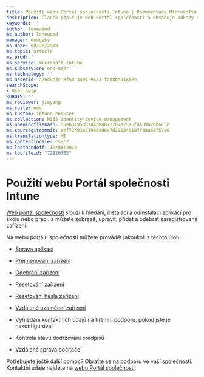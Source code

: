 ```yaml
---
title: Použití webu Portál společnosti Intune | Dokumentace Microsoftu
description: Článek popisuje web Portál společnosti a obsahuje odkazy na postupy úloh, které mohou koncoví uživatelé provádět na webu.
keywords: ''
author: lenewsad
ms.author: lanewsad
manager: dougeby
ms.date: 08/28/2018
ms.topic: article
ms.prod: ''
ms.service: microsoft-intune
ms.subservice: end-user
ms.technology: ''
ms.assetid: a26d9e3c-8f58-4494-9571-fc88ba91852e
searchScope:
- User help
ROBOTS: ''
ms.reviewer: jieyang
ms.suite: ems
ms.custom: intune-enduser
ms.collection: M365-identity-device-management
ms.openlocfilehash: 50eb3495362d4b88071707e25a5faa39b76b6c3b
ms.sourcegitcommit: ebf72b038219904d6e7d20024b107f4aa68f57e6
ms.translationtype: MT
ms.contentlocale: cs-CZ
ms.lasthandoff: 12/05/2019
ms.locfileid: "72810362"
---
```

# <a name="using-the-intune-company-portal-website"></a>Použití webu Portál společnosti Intune
[Web portál společnosti](https://portal.manage.microsoft.com) slouží k hledání, instalaci a odinstalaci aplikací pro školu nebo práci. a můžete zobrazit, upravit, přidat a odebrat zaregistrovaná zařízení.  

Na webu portálu společnosti můžete provádět jakoukoli z těchto úloh:

- [Správa aplikací](manage-apps-cpweb.md)  

- [Přejmenování zařízení](rename-your-device-cpwebsite.md)

- [Odebrání zařízení](remove-your-device-cpwebsite.md)

- [Resetování zařízení](reset-erase-your-device-cpwebsite.md)

- [Resetování hesla zařízení](reset-your-passcode-cpwebsite.md)

- [Vzdálené uzamčení zařízení](remote-lock-your-device-cpwebsite.md)

- Vyhledání kontaktních údajů na firemní podporu, pokud jste je nakonfigurovali

- Kontrola stavu dodržování předpisů

- Vzdálená správa počítače

Potřebujete ještě další pomoc? Obraťte se na podporu ve vaší společnosti. Kontaktní údaje najdete na [webu Portál společnosti](https://go.microsoft.com/fwlink/?linkid=2010980).
